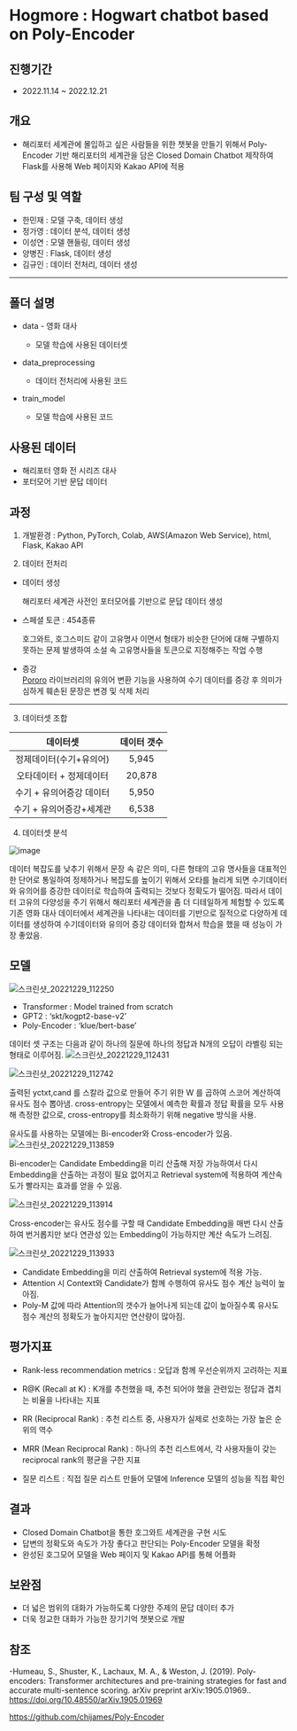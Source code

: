 # Hogmore : Hogwart chatbot based on Poly-Encoder
 
## 진행기간 
- 2022.11.14 ~ 2022.12.21 

## 개요

- 해리포터 세계관에 몰입하고 싶은 사람들을 위한 챗봇을 만들기 위해서 Poly-Encoder 기반 해리포터의 세계관을 담은 Closed Domain Chatbot 제작하여 Flask를 사용해 Web 페이지와 Kakao API에 적용
       
  
## 팀 구성 및 역할   

- 한민재 : 모델 구축, 데이터 생성
- 정가영 : 데이터 분석, 데이터 생성
- 이성연 : 모델 핸들링, 데이터 생성
- 양병진 : Flask, 데이터 생성
- 김규인 : 데이터 전처리, 데이터 생성
___
## 폴더 설명

- data - 영화 대사
  - 모델 학습에 사용된 데이터셋
  
- data_preprocessing
  - 데이터 전처리에 사용된 코드
  
- train_model
  - 모델 학습에 사용된 코드    



## 사용된 데이터 

- 해리포터 영화 전 시리즈 대사
- 포터모어 기반 문답 데이터

## 과정  

 1. 개발환경 : Python, PyTorch, Colab, AWS(Amazon Web Service), html, Flask, Kakao API
 
 2. 데이터 전처리
   - 데이터 생성
     
       해리포터 세계관 사전인 포터모어를 기반으로 문답 데이터 생성
         
   - 스페셜 토큰 : 454종류
   
       호그와트, 호그스미드 같이 고유명사 이면서 형태가 비슷한 단어에 대해 구별하지 못하는 문제 발생하여  소설 속 고유명사들을  토큰으로 지정해주는 작업 수행 
          
   - 증강  
     [Pororo](https://github.com/kakaobrain/pororo) 라이브러리의 유의어 변환 기능을 사용하여 수기 데이터를 증강 후 의미가 심하게 훼손된 문장은 변경 및 삭제 처리
           
___


   3. 데이터셋 조합
   
 데이터셋 | 데이터 갯수 | 
 :-------:|:-----------:|
 정제데이터(수기+유의어) | 5,945 |         
 오타데이터 + 정제데이터 | 20,878 |       
 수기 + 유의어증강 데이터 | 5,950 |         
 수기 + 유의어증강+세계관 | 6,538 |        
 
 
 
 4. 데이터셋 분석
  


 ![image](https://user-images.githubusercontent.com/112064534/209896472-33cbc59c-2baa-497a-ac07-c7bcea0aecbc.png)

데이터 복잡도를 낮추기 위해서 문장 속 같은 의미, 다른 형태의 고유 명사들을 대표적인 한 단어로 통일하여 정제하거나 복잡도를 높이기 위해서 오타를 늘리게 되면 수기데이터와 유의어를 증강한 데이터로 학습하여 출력되는 것보다 정확도가 떨어짐. 
따라서 데이터 고유의 다양성을 주기 위해서 해리포터 세계관을 좀 더 디테일하게 체험할 수 있도록 기존 영화 대사 데이터에서 세계관을 나타내는 데이터를 기반으로 질적으로 다양하게 데이터를 생성하여 수기데이터와 유의어 증강 데이터와 합쳐서 학습을 했을 때 성능이 가장 좋았음. 




 ## 모델

![스크린샷_20221229_112250](https://user-images.githubusercontent.com/113493695/209895755-b6d692a7-170d-4bd7-9b4f-81d6ffcf5e97.png)

 - Transformer : Model trained from scratch
 - GPT2 : ‘skt/kogpt2-base-v2’
 - Poly-Encoder : ‘klue/bert-base’
 
 
  데이터 셋 구조는 다음과 같이 하나의 질문에 하나의 정답과 N개의 오답이 라벨링 되는 형태로 이루어짐.
![스크린샷_20221229_112431](https://user-images.githubusercontent.com/113493695/209895780-d7e4ea60-abd7-42b9-931a-77bd09fd582c.png)

 
 
![스크린샷_20221229_112742](https://user-images.githubusercontent.com/113493695/209895818-16cd0ce0-e414-4952-bb3f-442eb9d39185.png)

 출력된 yctxt,cand 를 스칼라 값으로 만들어 주기 위한 W 를 곱하여 스코어 계산하여 유사도 점수 뽑아냄.
 cross-entropy는 모델에서 예측한 확률과 정답 확률을 모두 사용해 측정한 값으로, cross-entropy를 최소화하기 위해 negative 방식을 사용.


 유사도를 사용하는 모델에는 Bi-encoder와 Cross-encoder가 있음.
![스크린샷_20221229_113859](https://user-images.githubusercontent.com/113493695/209896367-eb94cd04-f3a5-4cd3-98b2-9e45f4317fe2.png)

 Bi-encoder는 Candidate Embedding을 미리 산출해 저장 가능하여서 다시 Embedding을 산출하는 과정이 필요 없어지고 Retrieval system에 적용하여 계산속도가 빨라지는 효과를 얻을 수 있음.
 
![스크린샷_20221229_113914](https://user-images.githubusercontent.com/113493695/209896555-f267ed31-6fa3-400e-998a-0431beb40e6f.png)

Cross-encoder는 유사도 점수를 구할 때 Candidate Embedding을 매번 다시 산출하여 번거롭지만 보다 연관성 있는 Embedding이 가능하지만 계산 속도가 느려짐.

![스크린샷_20221229_113933](https://user-images.githubusercontent.com/113493695/209896687-8b31e7e7-ceeb-42be-82cb-8cd3f3d3c7ae.png)

 - Candidate Embedding을 미리 산출하여 Retrieval system에 적용 가능.
 - Attention 시 Context와 Candidate가 함께 수행하여 유사도 점수 계산 능력이 높아짐.
 - Poly-M 값에 따라 Attention의 갯수가 늘어나게 되는데 값이 높아질수록 유사도 점수 계산의 정확도가 높아지지만 연산량이 많아짐.

## 평가지표

- Rank-less recommendation metrics : 오답과 함께 우선순위까지 고려하는 지표

- R@K (Recall at K) : K개를 추천했을 때, 추천 되어야 했을 관련있는 정답과 겹치는 비율을 나타내는 지표

- RR (Reciprocal Rank) : 추천 리스트 중, 사용자가 실제로 선호하는 가장 높은 순위의 역수

- MRR (Mean Reciprocal Rank) : 하나의 추천 리스트에서, 각 사용자들이 갖는 reciprocal rank의 평균을 구한 지표

- 질문 리스트 : 직접 질문 리스트 만들어 모델에 Inference 모델의 성능을 직접 확인

## 결과
- Closed Domain Chatbot을 통한 호그와트 세계관을 구현 시도
- 답변의 정확도와 속도가 가장 좋다고 판단되는 Poly-Encoder 모델을 확정
- 완성된 호그모어 모델을 Web 페이지 및 Kakao API를 통해 어플화
  

## 보완점
- 더 넓은 범위의 대화가 가능하도록 다양한 주제의 문답 데이터 추가
- 더욱 정교한 대화가 가능한 장기기억 챗봇으로 개발  

## 참조
-Humeau, S., Shuster, K., Lachaux, M. A., & Weston, J. (2019). Poly-encoders: Transformer architectures and pre-training strategies for fast and accurate multi-sentence scoring. arXiv preprint arXiv:1905.01969..
https://doi.org/10.48550/arXiv.1905.01969

https://github.com/chijames/Poly-Encoder





